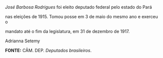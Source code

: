 

*José Barbosa Rodrigues* foi eleito deputado federal pelo estado do Pará

nas eleições de 1915. Tomou posse em 3 de maio do mesmo ano e exerceu o

mandato até o fim da legislatura, em 31 de dezembro de 1917.



Adrianna Setemy



**FONTE:** CÂM. DEP. *Deputados brasileiros*.

